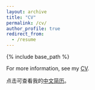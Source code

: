 ```yaml
---
layout: archive
title: "CV"
permalink: /cv/
author_profile: true
redirect_from:
  - /resume
---
```


{% include base_path %}

For more information, see my [CV](https://huangb5094.github.io/files/paper1.pdf).


点击可查看我的[中文简历](https://huangb5094.github.io/files/paper1.pdf)。


